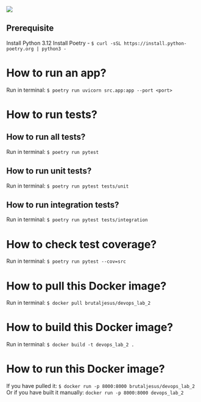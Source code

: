 ![](https://github.com/ilnarkhasanov/S24-core-course-labs/actions/workflows/python-app.yml/badge.svg)

## Prerequisite

Install Python 3.12
Install Poetry - `$ curl -sSL https://install.python-poetry.org | python3 -`

# How to run an app?

Run in terminal: `$ poetry run uvicorn src.app:app --port <port>`

# How to run tests?
## How to run all tests?
Run in terminal: `$ poetry run pytest`
## How to run unit tests?
Run in terminal: `$ poetry run pytest tests/unit`
## How to run integration tests?
Run in terminal: `$ poetry run pytest tests/integration`

# How to check test coverage?

Run in terminal: `$ poetry run pytest --cov=src`

# How to pull this Docker image?

Run in terminal: `$ docker pull brutaljesus/devops_lab_2`

# How to build this Docker image?

Run in terminal: `$ docker build -t devops_lab_2 .`

# How to run this Docker image?

If you have pulled it: `$ docker run -p 8000:8000 brutaljesus/devops_lab_2`
Or if you have built it manually: `docker run -p 8000:8000 devops_lab_2`
